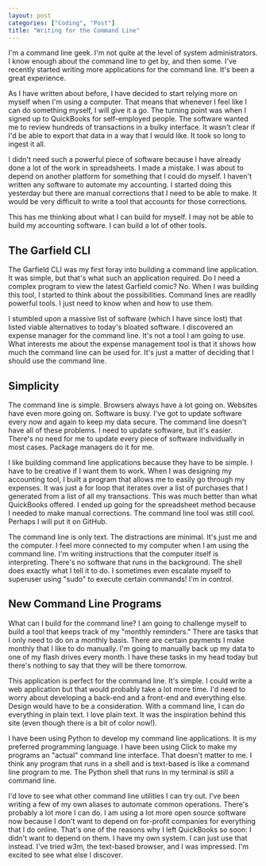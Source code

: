 ```yaml
---
layout: post
categories: ["Coding", "Post"]
title: "Writing for the Command Line"
---
```


I'm a command line geek. I'm not quite at the level of system administrators. I know enough about the command line to get by, and then some. I've recently started writing more applications for the command line. It's been a great experience.

As I have written about before, I have decided to start relying more on myself when I'm using a computer. That means that whenever I feel like I can do something myself, I will give it a go. The turning point was when I signed up to QuickBooks for self-employed people. The software wanted me to review hundreds of transactions in a bulky interface. It wasn't clear if I'd be able to export that data in a way that I would like. It took so long to ingest it all.

I didn't need such a powerful piece of software because I have already done a lot of the work in spreadsheets. I made a mistake. I was about to depend on another platform for something that I could do myself. I haven't written any software to automate my accounting. I started doing this yesterday but there are manual corrections that I need to be able to make. It would be very difficult to write a tool that accounts for those corrections.

This has me thinking about what I can build for myself. I may not be able to build my accounting software. I can build a lot of other tools.

## The Garfield CLI

The Garfield CLI was my first foray into building a command line application. It was simple, but that's what such an application required. Do I need a complex program to view the latest Garfield comic? No. When I was building this tool, I started to think about the possibilities. Command lines are readlly powerful tools. I just need to know when and how to use them.

I stumbled upon a massive list of software (which I have since lost) that listed viable alternatives to today's bloated software. I discovered an expense manager for the command line. It's not a tool I am going to use. What interests me about the expense management tool is that it shows how much the command line can be used for. It's just a matter of deciding that I should use the command line.

## Simplicity

The command line is simple. Browsers always have a lot going on. Websites have even more going on. Software is busy. I've got to update software every now and again to keep my data secure. The command line doesn't have all of these problems. I need to update software, but it's easier. There's no need for me to update every piece of software individually in most cases. Package managers do it for me.

I like building command line applications because they have to be simple. I have to be creative if I want them to work. When I was designing my accounting tool, I built a program that allows me to easily go through my expenses. It was just a for loop that iterates over a list of purchases that I generated from a list of all my transactions. This was much better than what QuickBooks offered. I ended up going for the spreadsheet method because I needed to make manual corrections. The command line tool was still cool. Perhaps I will put it on GitHub.

The command line is only text. The distractions are minimal. It's just me and the computer. I feel more connected to my computer when I am using the command line. I'm writing instructions that the computer itself is interpreting. There's no software that runs in the background. The shell does exactly what I tell it to do. I sometimes even escalate myself to superuser using "sudo" to execute certain commands! I'm in control.

## New Command Line Programs

What can I build for the command line? I am going to challenge myself to build a tool that keeps track of my "monthly reminders." There are tasks that I only need to do on a monthly basis. There are certain payments I make monthly that I like to do manually. I'm going to manually back up my data to one of my flash drives every month. I have these tasks in my head today but there's nothing to say that they will be there tomorrow.

This application is perfect for the command line. It's simple. I could write a web application but that would probably take a lot more time. I'd need to worry about developing a back-end and a front-end and everything else. Design would have to be a consideration. With a command line, I can do everything in plain text. I love plain text. It was the inspiration behind this site (even though there is a bit of color now!).

I have been using Python to develop my command line applications. It is my preferred programming language. I have been using Click to make my programs an "actual" command line interface. That doesn't matter to me. I think any program that runs in a shell and is text-based is like a command line program to me. The Python shell that runs in my terminal is still a command line.

I'd love to see what other command line utilities I can try out. I've been writing a few of my own aliases to automate common operations. There's probably a lot more I can do. I am using a lot more open source software now because I don't want to depend on for-profit companies for everything that I do online. That's one of the reasons why I left QuickBooks so soon: I didn't want to depend on them. I have my own system. I can just use that instead. I've tried w3m, the text-based browser, and I was impressed. I'm excited to see what else I discover.
